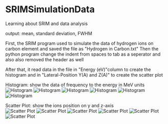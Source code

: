 # SRIMSimulationData
Learning about SRIM and  data analysis

output: mean, standard deviation, FWHM

First, the SRIM program used to simulate the data of hydrogen ions on carbon element and saved the file as "Hydrogen in Carbon.txt"
Then the python program change the indent from spaces to tab as a seperator and also also removed the header as well

After that, it read data in the file in "Energy (eV)"column to create the histogram and in "Lateral-Position Y(A) and Z(A)" to create the scatter plot

Histogram: show the data of frequency to the energy in MeV units  
![Histogram](https://github.com/Ken19149/SRIMSimulationData/blob/main/plots/histogram/histogram.png?raw=true)
![Histogram](https://github.com/Ken19149/SRIMSimulationData/blob/main/plots/histogram/histogram_Carbon.png?raw=true)
![Histogram](https://github.com/Ken19149/SRIMSimulationData/blob/main/plots/histogram/histogram_Copper.png?raw=true)
![Histogram](https://github.com/Ken19149/SRIMSimulationData/blob/main/plots/histogram/histogram_Iron.png?raw=true)
![Histogram](https://github.com/Ken19149/SRIMSimulationData/blob/main/plots/histogram/histogram_Zinc.png?raw=true)
![Histogram](https://github.com/Ken19149/SRIMSimulationData/blob/main/plots/histogram/histogram%20plots.png?raw=true)

Scatter Plot: show the ions position on y and z-axis  
![Scatter Plot](https://github.com/Ken19149/SRIMSimulationData/blob/main/plots/scatter/scatter.png?raw=true)
![Scatter Plot](https://github.com/Ken19149/SRIMSimulationData/blob/main/plots/scatter/scatter_Carbon.png?raw=true)
![Scatter Plot](https://github.com/Ken19149/SRIMSimulationData/blob/main/plots/scatter/scatter_Copper.png?raw=true)
![Scatter Plot](https://github.com/Ken19149/SRIMSimulationData/blob/main/plots/scatter/scatter_Iron.png?raw=true)
![Scatter Plot](https://github.com/Ken19149/SRIMSimulationData/blob/main/plots/scatter/scatter_Zinc.png?raw=true)
![Scatter Plot](https://github.com/Ken19149/SRIMSimulationData/blob/main/plots/scatter/scatter%20plots.png?raw=true)
